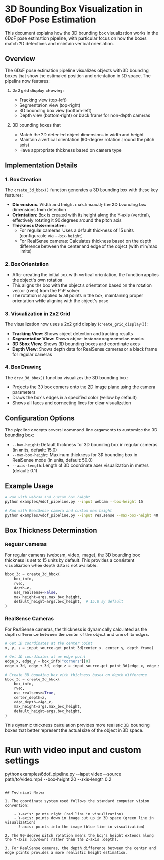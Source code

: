 # 3D Bounding Box Visualization in 6DoF Pose Estimation

This document explains how the 3D bounding box visualization works in the 6DoF pose estimation pipeline, with particular focus on how the boxes match 2D detections and maintain vertical orientation.

## Overview

The 6DoF pose estimation pipeline visualizes objects with 3D bounding boxes that show the estimated position and orientation in 3D space. The pipeline now features:

1. 2x2 grid display showing:

    - Tracking view (top-left)
    - Segmentation view (top-right)
    - 3D bounding box view (bottom-left)
    - Depth view (bottom-right) or black frame for non-depth cameras

2. 3D bounding boxes that:
    - Match the 2D detected object dimensions in width and height
    - Maintain a vertical orientation (90-degree rotation around the pitch axis)
    - Have appropriate thickness based on camera type

## Implementation Details

### 1. Box Creation

The `create_3d_bbox()` function generates a 3D bounding box with these key features:

-   **Dimensions**: Width and height match exactly the 2D bounding box dimensions from detection
-   **Orientation**: Box is created with its height along the Y-axis (vertical), effectively rotating it 90 degrees around the pitch axis
-   **Thickness Determination**:
    -   For regular cameras: Uses a default thickness of 15 units (configurable via `--box-height`)
    -   For RealSense cameras: Calculates thickness based on the depth difference between the center and edge of the object (with min/max limits)

### 2. Box Orientation

-   After creating the initial box with vertical orientation, the function applies the object's own rotation
-   This aligns the box with the object's orientation based on the rotation vector (rvec) from the PnP solver
-   The rotation is applied to all points in the box, maintaining proper orientation while aligning with the object's pose

### 3. Visualization in 2x2 Grid

The visualization now uses a 2x2 grid display (`create_grid_display()`):

-   **Tracking View**: Shows object detection and tracking results
-   **Segmentation View**: Shows object instance segmentation masks
-   **3D Bbox View**: Shows 3D bounding boxes and coordinate axes
-   **Depth View**: Shows depth data for RealSense cameras or a black frame for regular cameras

### 4. Box Drawing

The `draw_3d_bbox()` function visualizes the 3D bounding box:

-   Projects the 3D box corners onto the 2D image plane using the camera parameters
-   Draws the box's edges in a specified color (yellow by default)
-   Shows all faces and connecting lines for clear visualization

## Configuration Options

The pipeline accepts several command-line arguments to customize the 3D bounding box:

-   `--box-height`: Default thickness for 3D bounding box in regular cameras (in units, default: 15.0)
-   `--max-box-height`: Maximum thickness for 3D bounding box in RealSense mode (in units, default: 50.0)
-   `--axis-length`: Length of 3D coordinate axes visualization in meters (default: 0.1)

## Example Usage

```bash
# Run with webcam and custom box height
python examples/6dof_pipeline.py --input webcam --box-height 15

# Run with RealSense camera and custom max height
python examples/6dof_pipeline.py --input realsense --max-box-height 40
```

## Box Thickness Determination

### Regular Cameras

For regular cameras (webcam, video, image), the 3D bounding box thickness is set to 15 units by default. This provides a consistent visualization when depth data is not available.

```python
bbox_3d = create_3d_bbox(
    box_info,
    rvec,
    depth=z,
    use_realsense=False,
    max_height=args.max_box_height,
    default_height=args.box_height,  # 15.0 by default
)
```

### RealSense Cameras

For RealSense cameras, the thickness is dynamically calculated as the depth difference between the center of the object and one of its edges:

```python
# Get 3D coordinates at the center point
x, y, z = input_source.get_point_3d(center_x, center_y, depth_frame)

# Get 3D coordinates at an edge point
edge_x, edge_y = box_info["corners"][0]
edge_x_3d, edge_y_3d, edge_z = input_source.get_point_3d(edge_x, edge_y, depth_frame)

# Create 3D bounding box with thickness based on depth difference
bbox_3d = create_3d_bbox(
    box_info,
    rvec,
    use_realsense=True,
    center_depth=z,
    edge_depth=edge_z,
    max_height=args.max_box_height,
    default_height=args.box_height,
)
```

This dynamic thickness calculation provides more realistic 3D bounding boxes that better represent the actual size of the object in 3D space.

# Run with video input and custom settings

python examples/6dof_pipeline.py --input video --source path/to/video.mp4 --box-height 20 --axis-length 0.2

```

## Technical Notes

1. The coordinate system used follows the standard computer vision convention:

    - X-axis: points right (red line in visualization)
    - Y-axis: points down in image but up in 3D space (green line in visualization)
    - Z-axis: points into the image (blue line in visualization)

2. The 90-degree pitch rotation means the box's height extends along the Y-axis (up/down) rather than the Z-axis (depth).

3. For RealSense cameras, the depth difference between the center and edge points provides a more realistic height estimation.
```
